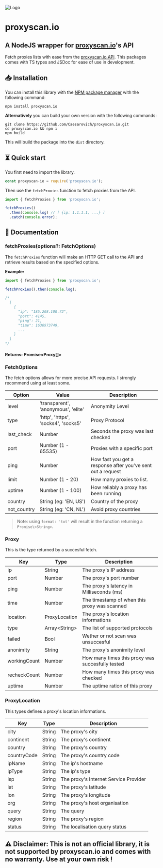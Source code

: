 ![Logo](https://www.proxyscan.io/images/logo.png)

# proxyscan.io

## A NodeJS wrapper for [proxyscan.io](https://proxyscan.io)'s API

Fetch proxies lists with ease from the [proxyscan.io API](https://proxyscan.io/api).
This packages comes with TS types and JSDoc for ease of use in development.

## 📥 Installation

You can install this library with the [NPM package manager](https://www.npmjs.com/) with the following command:

```
npm install proxyscan.io
```

**Alternatively** you can build your own version with the following commands:

```
git clone https://github.com/Caesarovich/proxyscan.io.git
cd proxyscan.io && npm i
npm build
```

This will build the package into the `dist` directory.

## ⏳ Quick start

You first need to import the library.

```js
const proxyscan-io = require('proxyscan.io');
```

Then use the `fetchProxies` function to fetch proxies from the API.

```js
import { fetchProxies } from 'proxyscan.io';

fetchProxies()
  .then(console.log) // [ {ip: 1.1.1.1, ...} ]
  .catch(console.error);
```

## 📔 Documentation

### fetchProxies(options?: FetchOptions)

The `fetchProxies` function will make an HTTP GET call to the API and retrieve results based on the specified options.

**Example:**

```js
import { fetchProxies } from 'proxyscan.io';

fetchProxies().then(console.log);

/*
  [
    {
      "ip": "185.208.100.72",
      "port": 4145,
      "ping": 21,
      "time": 1630973749,
      ...
    }
  ]
*/
```

#### Returns: Promise<Proxy[]>

### FetchOptions

The fetch options allows for more precise API requests. I strongly recommend using at least some.

| Option      | Value                               | Description                                                 |
| ----------- | ----------------------------------- | ----------------------------------------------------------- |
| level       | 'transparent', 'anonymous', 'elite' | Anonymity Level                                             |
| type        | 'http', 'https', 'socks4', 'socks5' | Proxy Protocol                                              |
| last_check  | Number                              | Seconds the proxy was last checked                          |
| port        | Number (1 - 65535)                  | Proxies with a specific port                                |
| ping        | Number                              | How fast you get a response after you've sent out a request |
| limit       | Number (1 - 20)                     | How many proxies to list.                                   |
| uptime      | Number (1 - 100)                    | How reliably a proxy has been running                       |
| country     | String (eg: 'EN, US')               | Country of the proxy                                        |
| not_country | String (eg: 'CN, NL')               | Avoid proxy countries                                       |

> Note: using `format: 'txt'` will result in the function returning a `Promise\<String>`.

### Proxy

This is the type returned by a succesful fetch.

| Key          | Type           | Description                                      |
| ------------ | -------------- | ------------------------------------------------ |
| ip           | String         | The proxy's IP address                           |
| port         | Number         | The proxy's port number                          |
| ping         | Number         | The proxy's latency in Milliseconds (ms)         |
| time         | Number         | The timestamp of when this proxy was scanned     |
| location     | ProxyLocation  | The proxy's location informations                |
| type         | Array\<String> | The list of supported protocols                  |
| failed       | Bool           | Wether or not scan was unsuccesful               |
| anonimity    | String         | The proxy's anonimity level                      |
| workingCount | Number         | How many times this proxy was succesfully tested |
| recheckCount | Number         | How many times this proxy was checked            |
| uptime       | Number         | The uptime ration of this proxy                  |

### ProxyLocation

This types defines a proxy's location informations.

| Key         | Type   | Description                           |
| ----------- | ------ | ------------------------------------- |
| city        | String | The proxy's city                      |
| continent   | String | The proxy's continent                 |
| country     | String | The proxy's country                   |
| countryCode | String | The proxy's country code              |
| ipName      | String | The ip's hostname                     |
| ipType      | String | The ip's type                         |
| isp         | String | The proxy's Internet Service Provider |
| lat         | String | The proxy's latitude                  |
| lon         | String | The proxy's longitude                 |
| org         | String | The proxy's host organisation         |
| query       | String | The query                             |
| region      | String | The proxy's region                    |
| status      | String | The localisation query status         |

## ⚠️ Disclaimer: This is not an official library, it is not supported by proxyscan.io and comes with no warranty. Use at your own risk !
